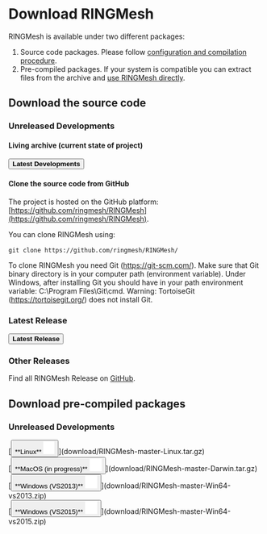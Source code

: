 # Download RINGMesh

RINGMesh is available under two different packages:

 1. Source code packages. Please follow [configuration and compilation procedure](http://www.ringmesh.org/try/installation).
 1. Pre-compiled packages. If your system is compatible you can extract files from the archive and 
 [use RINGMesh directly](http://www.ringmesh.org/try/installation).

## Download the source code
### Unreleased Developments
#### Living archive (current state of project)

[<button type="button" class="btn btn-success">
**Latest Developments**
</button>](https://github.com/ringmesh/RINGMesh/archive/master.zip)

#### Clone the source code from GitHub

 The project is hosted on the GitHub platform: [https://github.com/ringmesh/RINGMesh](https://github.com/ringmesh/RINGMesh). 
 
 You can clone RINGMesh using:

	git clone https://github.com/ringmesh/RINGMesh/
	
 To clone RINGMesh you need Git (https://git-scm.com/). Make sure that Git binary directory is in your computer path 
 (environment variable). Under Windows, after installing Git you should have in your path environment variable: 
 C:\Program Files\Git\cmd. Warning: TortoiseGit (https://tortoisegit.org/) does not install Git.
 


### Latest Release
[<button type="button" class="btn btn-success">
**Latest Release**
</button>](https://github.com/ringmesh/RINGMesh/archive/5.0.0.zip)

### Other Releases
Find all RINGMesh Release on [GitHub](https://github.com/ringmesh/RINGMesh/releases).

## Download pre-compiled packages
### Unreleased Developments

<div class="horizontal_expand" markdown="1">
<div>
[<button type="button" class="btn btn-success">
**Linux** <img src="../img/linux-white.png" alt="linux logo" height="25">
</button>](download/RINGMesh-master-Linux.tar.gz)
</div>
<div>
[<button type="button" class="btn btn-success">
**MacOS (in progress)** <img src="../img/apple-white.png" alt="apple logo" height="25">
</button>](download/RINGMesh-master-Darwin.tar.gz)
</div>
<div>
[<button type="button" class="btn btn-success">
**Windows (VS2013)** <img src="../img/windows-white.png" alt="windows logo" height="25">
</button>](download/RINGMesh-master-Win64-vs2013.zip)
</div>
<div>
[<button type="button" class="btn btn-success">
**Windows (VS2015)** <img src="../img/windows-white.png" alt="windows logo" height="25">
</button>](download/RINGMesh-master-Win64-vs2015.zip)
</div>
</div>
